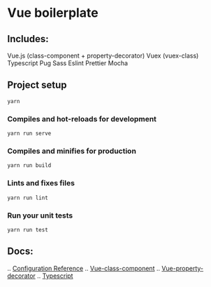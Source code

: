 # Vue boilerplate

## Includes:
Vue.js (class-component + property-decorator)
Vuex (vuex-class)
Typescript
Pug
Sass
Eslint
Prettier
Mocha

## Project setup
```
yarn
```

### Compiles and hot-reloads for development
```
yarn run serve
```

### Compiles and minifies for production
```
yarn run build
```

### Lints and fixes files
```
yarn run lint
```

### Run your unit tests
```
yarn run test
```
## Docs:
.. [Configuration Reference](https://cli.vuejs.org/config/)
.. [Vue-class-component](https://github.com/vuejs/vue-class-component)
.. [Vue-property-decorator](https://github.com/kaorun343/vue-property-decorator)
.. [Typescript](https://www.typescriptlang.org/)
